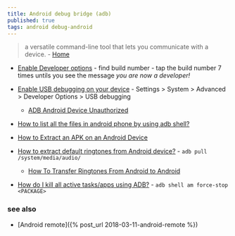 ```yaml
---
title: Android debug bridge (adb)
published: true
tags: android debug-android
---
```

>  a versatile command-line tool that lets you communicate with a device.  - [Home](https://developer.android.com/tools/adb)

- [Enable Developer options](https://developer.android.com/studio/debug/dev-options#enable) - find build number - tap the build number 7 times untils you see the message _you are now a developer!_
- [Enable USB debugging on your device](https://developer.android.com/studio/debug/dev-options#Enable-debugging) - Settings > System > Advanced > Developer Options > USB debugging
	- [ADB Android Device Unauthorized](https://stackoverflow.com/questions/23081263/adb-android-device-unauthorized)
- [How to list all the files in android phone by using adb shell?](https://stackoverflow.com/questions/16796432/how-to-list-all-the-files-in-android-phone-by-using-adb-shell)

- [How to Extract an APK on an Android Device](https://www.alphr.com/extract-apk-android/)
- [How to extract default ringtones from Android device?](https://android.stackexchange.com/questions/183455/how-to-extract-default-ringtones-from-android-device) - `adb pull /system/media/audio/`
	- [How To Transfer Ringtones From Android to Android ](https://mobiletrans.wondershare.com/android-transfer/transfer-ringtones-from-android-to-android.html)
    
- [How do I kill all active tasks/apps using ADB?](https://stackoverflow.com/a/38845817/51386) - `adb shell am force-stop <PACKAGE>`
    
### see also
- [Android remote]({% post_url 2018-03-11-android-remote %})
